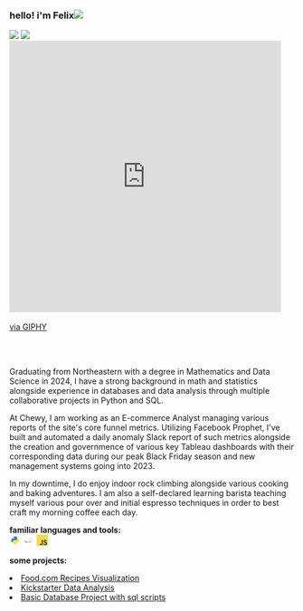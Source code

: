 ### hello! i'm Felix<img src="https://media.giphy.com/media/hvRJCLFzcasrR4ia7z/giphy.gif" width="25px">
<p>
<a href="https://www.linkedin.com/in/felix-yang-459557161/"><img src="https://img.shields.io/badge/linkedin-%230077B5.svg?&style=for-the-badge&logo=linkedin&logoColor=white" height=24></a> <a href="https://www.instagram.com/flixeats/"><img src="https://img.shields.io/badge/instagram-%23E44x05F.svg?&style=for-the-badge&logo=instagram&logoColor=white" height=24>
<iframe src="https://giphy.com/embed/ES4Vcv8zWfIt2" width="480" height="480" frameBorder="0" class="giphy-embed" allowFullScreen></iframe><p><a href="https://giphy.com/gifs/ES4Vcv8zWfIt2">via GIPHY</a></p>
</p>

<br />
<br />

Graduating from Northeastern with a degree in Mathematics and Data Science in 2024, I have a strong background in math and statistics alongside experience in databases and data analysis through multiple collaborative projects in Python and SQL. 

At Chewy, I am working as an E-commerce Analyst managing various reports of the site's core funnel metrics. Utilizing Facebook Prophet, I've built and automated a daily anomaly Slack report of such metrics alongside the creation and governmence of various key Tableau dashboards with their corresponding data during our peak Black Friday season and new management systems going into 2023.

In my downtime, I do enjoy indoor rock climbing alongside various cooking and baking adventures. I am also a self-declared learning barista teaching myself various pour over and initial espresso techniques in order to best craft my morning coffee each day.

  
**familiar languages and tools:** <br />
<code><img height="20" src="https://raw.githubusercontent.com/github/explore/80688e429a7d4ef2fca1e82350fe8e3517d3494d/topics/python/python.png"></code>
<code><img height="20" src="https://raw.githubusercontent.com/github/explore/80688e429a7d4ef2fca1e82350fe8e3517d3494d/topics/mysql/mysql.png"></code>
<code><img height="20" src="https://raw.githubusercontent.com/github/explore/80688e429a7d4ef2fca1e82350fe8e3517d3494d/topics/javascript/javascript.png"></code>

**some projects:**
<li> <a href="https://github.com/DS4200-S22/final-project-recipe-viz">Food.com Recipes Visualization</a></li>
<li> <a href="https://github.com/fzyang1227/ds2500final">Kickstarter Data Analysis</a></li>
<li> <a href="https://github.com/weschung/cs3200project">Basic Database Project with sql scripts</a></li>
